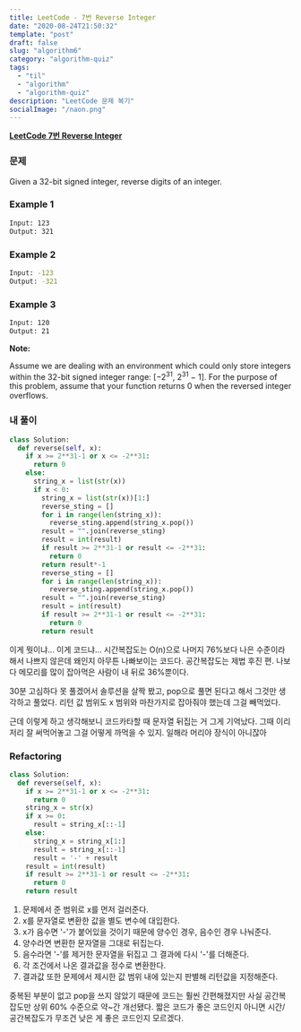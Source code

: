 ```yaml
---
title: LeetCode - 7번 Reverse Integer
date: "2020-08-24T21:50:32"
template: "post"
draft: false
slug: "algorithm6"
category: "algorithm-quiz"
tags:
  - "til"
  - "algorithm"
  - "algorithm-quiz"
description: "LeetCode 문제 복기"
socialImage: "/naon.png"
---
```


**[LeetCode 7번 Reverse Integer](https://leetcode.com/problems/reverse-integer/)**

### 문제
Given a 32-bit signed integer, reverse digits of an integer.

### Example 1
```bash
Input: 123
Output: 321
```

### Example 2
```bash
Input: -123
Output: -321
```

### Example 3
```bash
Input: 120
Output: 21
```

**Note:**

Assume we are dealing with an environment which could only store integers within the 32-bit signed integer range: [−2<sup>31</sup>,  2<sup>31</sup> − 1]. For the purpose of this problem, assume that your function returns 0 when the reversed integer overflows.

### 내 풀이
```python
class Solution:
  def reverse(self, x):
    if x >= 2**31-1 or x <= -2**31:
      return 0
    else:
      string_x = list(str(x))
      if x < 0:
        string_x = list(str(x))[1:]
        reverse_sting = []
        for i in range(len(string_x)):
          reverse_sting.append(string_x.pop())
        result = "".join(reverse_sting)
        result = int(result)
        if result >= 2**31-1 or result <= -2**31:
          return 0
        return result*-1
        reverse_sting = []
        for i in range(len(string_x)):
          reverse_sting.append(string_x.pop())
        result = "".join(reverse_sting)
        result = int(result)
        if result >= 2**31-1 or result <= -2**31:
          return 0
        return result
```

이게 뭣이냐... 이게 코드냐... 시간복잡도는 O(n)으로 나머지 76%보다 나은 수준이라 해서 나쁘지 않은데 왜인지 아무튼 나빠보이는 코드다. 공간복잡도는 제법 후진 편. 나보다 메모리를 많이 잡아먹은 사람이 내 뒤로 36%뿐이다.

30분 고심하다 못 풀겠어서 솔루션을 살짝 봤고, pop으로 풀면 된다고 해서 그것만 생각하고 풀었다. 리턴 값 범위도 x 범위와 마찬가지로 잡아줘야 했는데 그걸 빼먹었다.

근데 이렇게 하고 생각해보니 코드카타할 때 문자열 뒤집는 거 그게 기억났다. 그때 이리저리 잘 써먹어놓고 그걸 어떻게 까먹을 수 있지. 일해라 머리야 장식이 아니잖아

### Refactoring
```python
class Solution:
  def reverse(self, x):
    if x >= 2**31-1 or x <= -2**31:
      return 0
    string_x = str(x)
    if x >= 0:
      result = string_x[::-1]
    else:
      string_x = string_x[1:]
      result = string_x[::-1]
      result = '-' + result
    result = int(result)
    if result >= 2**31-1 or result <= -2**31:
      return 0
    return result
```

1. 문제에서 준 범위로 x를 먼저 걸러준다.
2. x를 문자열로 변환한 값을 별도 변수에 대입한다.
3. x가 음수면 '-'가 붙어있을 것이기 때문에 양수인 경우, 음수인 경우 나눠준다.
4. 양수라면 변환한 문자열을 그대로 뒤집는다.
5. 음수라면 '-'를 제거한 문자열을 뒤집고 그 결과에 다시 '-'를 더해준다.
6. 각 조건에서 나온 결과값을 정수로 변환한다.
7. 결과값 또한 문제에서 제시한 값 범위 내에 있는지 판별해 리턴값을 지정해준다.

중복된 부분이 없고 pop을 쓰지 않았기 때문에 코드는 훨씬 간편해졌지만 사실 공간복잡도만 상위 60% 수준으로 약~간 개선됐다. 짧은 코드가 좋은 코드인지 아니면 시간/공간복잡도가 무조건 낮은 게 좋은 코드인지 모르겠다.